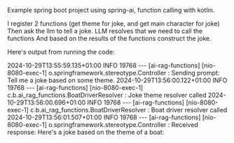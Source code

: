 Example spring boot project using spring-ai, function calling with kotlin.

I register 2 functions (get theme for joke, and get main character for joke)
Then ask the llm to tell a joke.
LLM resolves that we need to call the functions
And based on the results of the functions construct the joke.

Here's output from running the code:

2024-10-29T13:55:59.135+01:00  INFO 19768 --- [ai-rag-functions] [nio-8080-exec-1] o.springframework.stereotype.Controller  : Sending prompt: Tell me a joke based on some theme.
2024-10-29T13:56:00.122+01:00  INFO 19768 --- [ai-rag-functions] [nio-8080-exec-1] c.b.ai_rag_functions.BoatDriverResolver  : Joke theme resolver called
2024-10-29T13:56:00.696+01:00  INFO 19768 --- [ai-rag-functions] [nio-8080-exec-1] c.b.ai_rag_functions.BoatDriverResolver  : Boat driver resolver called
2024-10-29T13:56:01.507+01:00  INFO 19768 --- [ai-rag-functions] [nio-8080-exec-1] o.springframework.stereotype.Controller  : Received response: Here's a joke based on the theme of a boat:
